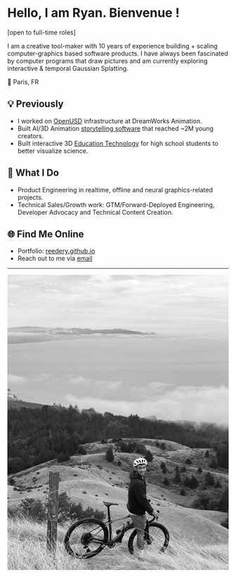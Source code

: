 # Hello, I am Ryan. Bienvenue !

[open to full-time roles]

I am a creative tool-maker with 10 years of experience building + scaling computer-graphics based software products. I have always been fascinated by computer programs that draw pictures and am currently exploring interactive & temporal Gaussian Splatting. 

📍 Paris, FR
 
## 💡 Previously

- I worked on [OpenUSD](https://github.com/PixarAnimationStudios/OpenUSD) infrastructure at DreamWorks Animation.
- Built AI/3D Animation [storytelling software](https://www.youtube.com/@MovieBotTV) that reached ~2M young creators.
- Built interactive 3D [Education Technology](https://viewer.10k.science) for high school students to better visualize science. 

## 🚀 What I Do

- Product Engineering in realtime, offline and neural graphics-related projects.
- Technical Sales/Growth work: GTM/Forward-Deployed Engineering, Developer Advocacy and Technical Content Creation.

## 🌐 Find Me Online

- Portfolio: [reedery.github.io](https://reedery.github.io/)
- Reach out to me via [email](mailto:reede.ryan@gmail.com)

---
![cest-moi](ryan-bike.jpeg)
